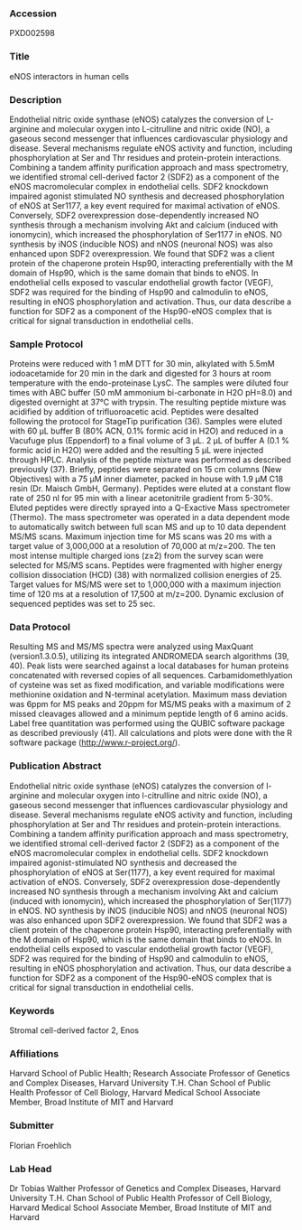 ### Accession
PXD002598

### Title
eNOS interactors in human cells

### Description
Endothelial nitric oxide synthase (eNOS) catalyzes the conversion of L-arginine and molecular oxygen into L-citrulline and nitric oxide (NO), a gaseous second messenger that influences cardiovascular physiology and disease. Several mechanisms regulate eNOS activity and function, including phosphorylation at Ser and Thr residues and protein-protein interactions. Combining a tandem affinity purification approach and mass spectrometry, we identified stromal cell-derived factor 2 (SDF2) as a component of the eNOS macromolecular complex in endothelial cells. SDF2 knockdown impaired agonist stimulated NO synthesis and decreased phosphorylation of eNOS at Ser1177, a key event required for maximal activation of eNOS. Conversely, SDF2 overexpression dose-dependently increased NO synthesis through a mechanism involving Akt and calcium (induced with ionomycin), which increased the phosphorylation of Ser1177 in eNOS. NO synthesis by iNOS (inducible NOS) and nNOS (neuronal NOS) was also enhanced upon SDF2 overexpression. We found that SDF2 was a client protein of the chaperone protein Hsp90, interacting preferentially with the M domain of Hsp90, which is the same domain that binds to eNOS. In endothelial cells exposed to vascular endothelial growth factor (VEGF), SDF2 was required for the binding of Hsp90 and calmodulin to eNOS, resulting in eNOS phosphorylation and activation. Thus, our data describe a function for SDF2 as a component of the Hsp90-eNOS complex that is critical for signal transduction in endothelial cells.

### Sample Protocol
Proteins were reduced with 1 mM DTT for 30 min, alkylated with 5.5mM iodoacetamide for 20 min in the dark and digested for 3 hours at room temperature with the endo-proteinase LysC. The samples were diluted four times with ABC buffer (50 mM ammonium bi-carbonate in H2O pH=8.0) and digested overnight at 37°C with trypsin. The resulting peptide mixture was acidified by addition of trifluoroacetic acid. Peptides were desalted following the protocol for StageTip purification (36). Samples were eluted with 60 µL buffer B (80% ACN, 0.1% formic acid in H2O) and reduced in a Vacufuge plus (Eppendorf) to a final volume of 3 µL. 2 µL of buffer A (0.1 % formic acid in H2O) were added and the resulting 5 µL were injected through HPLC. Analysis of the peptide mixture was performed as described previously (37). Briefly, peptides were separated on 15 cm columns (New Objectives) with a 75 µM inner diameter, packed in house with 1.9 µM C18 resin (Dr. Maisch GmbH, Germany). Peptides were eluted at a constant flow rate of 250 nl for 95 min with a linear acetonitrile gradient from 5-30%. Eluted peptides were directly sprayed into a Q-Exactive Mass spectrometer (Thermo). The mass spectrometer was operated in a data dependent mode to automatically switch between full scan MS and up to 10 data dependent MS/MS scans. Maximum injection time for MS scans was 20 ms with a target value of 3,000,000 at a resolution of 70,000 at m/z=200. The ten most intense multiple charged ions (z≥2) from the survey scan were selected for MS/MS scans.  Peptides were fragmented with higher energy collision dissociation (HCD) (38) with normalized collision energies of 25. Target values for MS/MS were set to 1,000,000 with a maximum injection time of 120 ms at a resolution of 17,500 at m/z=200. Dynamic exclusion of sequenced peptides was set to 25 sec.

### Data Protocol
Resulting MS and MS/MS spectra were analyzed using MaxQuant (version1.3.0.5), utilizing its integrated ANDROMEDA search algorithms (39, 40). Peak lists were searched against a local databases for human proteins concatenated with reversed copies of all sequences. Carbamidomethlyation of cysteine was set as fixed modification, and variable modifications were methionine oxidation and N-terminal acetylation. Maximum mass deviation was 6ppm for MS peaks and 20ppm for MS/MS peaks with a maximum of 2 missed cleavages allowed and a minimum peptide length of 6 amino acids. Label free quantitation was performed using the QUBIC software package as described previously (41). All calculations and plots were done with the R software package (http://www.r-project.org/).

### Publication Abstract
Endothelial nitric oxide synthase (eNOS) catalyzes the conversion of l-arginine and molecular oxygen into l-citrulline and nitric oxide (NO), a gaseous second messenger that influences cardiovascular physiology and disease. Several mechanisms regulate eNOS activity and function, including phosphorylation at Ser and Thr residues and protein-protein interactions. Combining a tandem affinity purification approach and mass spectrometry, we identified stromal cell-derived factor 2 (SDF2) as a component of the eNOS macromolecular complex in endothelial cells. SDF2 knockdown impaired agonist-stimulated NO synthesis and decreased the phosphorylation of eNOS at Ser(1177), a key event required for maximal activation of eNOS. Conversely, SDF2 overexpression dose-dependently increased NO synthesis through a mechanism involving Akt and calcium (induced with ionomycin), which increased the phosphorylation of Ser(1177) in eNOS. NO synthesis by iNOS (inducible NOS) and nNOS (neuronal NOS) was also enhanced upon SDF2 overexpression. We found that SDF2 was a client protein of the chaperone protein Hsp90, interacting preferentially with the M domain of Hsp90, which is the same domain that binds to eNOS. In endothelial cells exposed to vascular endothelial growth factor (VEGF), SDF2 was required for the binding of Hsp90 and calmodulin to eNOS, resulting in eNOS phosphorylation and activation. Thus, our data describe a function for SDF2 as a component of the Hsp90-eNOS complex that is critical for signal transduction in endothelial cells.

### Keywords
Stromal cell-derived factor 2, Enos

### Affiliations
Harvard School of Public Health; Research Associate
Professor of Genetics and Complex Diseases,  Harvard University T.H. Chan School of Public Health  Professor of Cell Biology,  Harvard Medical School Associate Member, Broad Institute of MIT and Harvard

### Submitter
Florian Froehlich

### Lab Head
Dr Tobias Walther
Professor of Genetics and Complex Diseases,  Harvard University T.H. Chan School of Public Health  Professor of Cell Biology,  Harvard Medical School Associate Member, Broad Institute of MIT and Harvard


